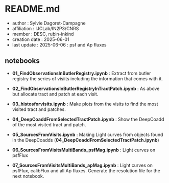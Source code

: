 # README.md

- author : Sylvie Dagoret-Campagne
- affiliation : IJCLab/IN2P3/CNRS
- member : DESC, rubin-inkind
- creation date : 2025-06-01
- last update : 2025-06-06 : psf and Ap fluxes
## notebooks

- **01_FindObservationsInButlerRegistry.ipynb** : Extract from butler registry the series of visiits including the information that comes with it.
  	       
- **02_FindObservationsInButlerRegistryInTractPatch.ipynb** : As above but allocate tract and patch at each visit.
 
- **03_histosforvisits.ipynb** : Make plots from the visits to find the most visited tract and patches.

- **04_DeepCoaddFromSelectedTractPatch.ipynb** : Show the DeepCoadd of the most visited tract and patch.

- **05_SourcesFromVisits.ipynb** : Making Light curves from objects found in the DeepCoadds (**04_DeepCoaddFromSelectedTractPatch.ipynb**)


- **06_SourcesFromVisitsMultiBands_psfMag.ipynb** : Light curves on psfFlux

- **07_SourcesFromVisitsMultiBands_apMag.ipynb** : Light curves on psfFlux, calibFlux and all Ap fluxes. Generate the resolution file for the next notebook.
